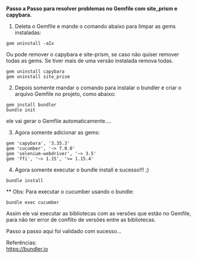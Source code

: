 
<b>Passo a Passo para resolver problemas no Gemfile com site_prism e capybara.</b>

1. Deleta o Gemfile e mande o comando abaixo para limpar as gems instaladas:
```
gem uninstall -aIx
```
Ou pode remover o capybara e site-prism, se caso não quiser remover todas as gems. 
Se tiver mais de uma versão instalada remova todas.
```
gem uninstall capybara
gem uninstall site_prism
```


2. Depois somente mandar o comando para instalar o bundler e criar o arquivo Gemfile no projeto, como abaixo:
```
gem install bundler
bundle init
```
ele vai gerar o Gemfile automaticamente....

3. Agora somente adicionar as gems:
```
gem 'capybara', '3.35.3'
gem 'cucumber', '~> 7.0.0'
gem 'selenium-webdriver', '~> 3.5'
gem 'ffi', '~> 1.15', '>= 1.15.4'
````
4. Agora somente executar o bundle install e sucesso!!! ;)
```
bundle install
```

** Obs: Para executar o cucumber usando o bundle:
```
bundle exec cucumber
```
Assim ele vai executar as bibliotecas com as versões que estão no Gemfile, para não ter error de conflito de versões entre as bibliotecas.

Passo a passo aqui foi validado com sucesso...


Referências:  
https://bundler.io
